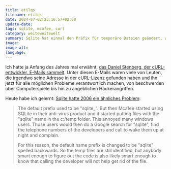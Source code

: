 ```yaml
---
title: etilqs
filename: etilqs
date: 2024-07-02T23:16:57+02:00
update-date:
tags: sqlite, mcafee, curl
category: weiteweitewelt
summary: Sqlite hat einmal den Präfix für temporäre Dateien geändert, weil temporäre Dateien von McAfee-Produkten Leute dazu gebracht haben, sich persönlich bei Sqlite-Entwicklern zu beschweren.
image:
image-alt:
language:
---
```


Ich hatte ja Anfang des Jahres mal erwähnt, [das Daniel Stenberg, der cURL-entwickler, E-Mails sammelt](/blogposts/stenberg_mails). Unter diesen E-Mails waren viele von Leuten, die irgendwo seine Adresse in der cURL-Lizenz gefunden haben und ihn jetzt für alle möglichen Probleme verantwortlich machen, von beschwerden über Computerspiele bis hin zu angeblichen Hackerangriffen.

Heute habe ich gelernt: [Sqlite hatte 2006 ein ähnliches Problem](https://sqlite.org/src/info/a19ce5c1c4e86d14):

> The default prefix used to be "sqlite_".  But then Mcafee started using SQLite in their anti-virus product and it started putting files with the "sqlite" name in the c:/temp folder. This annoyed many windows users.  Those users would then do a Google search for "sqlite", find the telephone numbers of the developers and call to wake them up at night and complain.
> 
> For this reason, the default name prefix is changed to be "sqlite" spelled backwards.  So the temp files are still identified, but anybody smart enough to figure out the code is also likely smart enough to know that calling the developer will not help get rid of the file.
